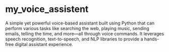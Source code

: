 # my_voice_assistent
A simple yet powerful voice-based assistant built using Python that can perform various tasks like searching the web, playing music, sending emails, telling the time, and more—all through voice commands. It leverages speech recognition, text-to-speech, and NLP libraries to provide a hands-free digital assistant experience.
